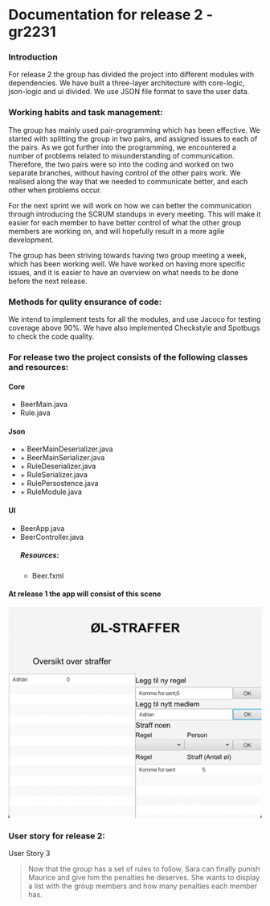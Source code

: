 # Documentation for release 2 - gr2231

### Introduction
For release 2 the group has divided the project into different modules with dependencies.
We have built a three-layer architecture with core-logic, json-logic and ui divided.
We use JSON file format to save the user data.

### Working habits and task management:
The group has mainly used pair-programming which has been effective.
We started with splitting the group in two pairs, and assigned issues to each of the pairs.
As we got further into the programming, we encountered a number of problems related to misunderstanding of communication.
Therefore, the two pairs were so into the coding and worked on two separate branches, without having control of the other pairs work.
We realised along the way that we needed to communicate better, and each other when problems occur.

For the next sprint we will work on how we can better the communication through introducing the SCRUM standups in every meeting.
This will make it easier for each member to have better control of what the other group members are working on, and will hopefully result in a more agile development.

The group has been striving towards having two group meeting a week, which has been working well.
We have worked on having more specific issues, and it is easier to have an overview on what needs to be done before the next release.

### Methods for qulity ensurance of code:
We intend to implement tests for all the modules, and use Jacoco for testing coverage above 90%.
We have also implemented Checkstyle and Spotbugs to check the code quality.



### For release two the project consists of the following classes and resources:


#### Core
* BeerMain.java
* Rule.java

#### Json
* \+ BeerMainDeserializer.java
* \+ BeerMainSerializer.java
* \+ RuleDeserializer.java
* \+ RuleSerializer.java
* \+ RulePersostence.java
* \+ RuleModule.java

#### UI
* BeerApp.java
* BeerController.java
  </br>
  ##### Resources:
    * Beer.fxml

#### At release 1 the app will consist of this scene
![alt_text](uirelease2.png)

### User story for release 2:
User Story 3 
>Now that the group has a set of rules to follow, Sara can finally punish Maurice and give him the penalties he deserves.
She wants to display a list with the group members and how many penalties each member has.